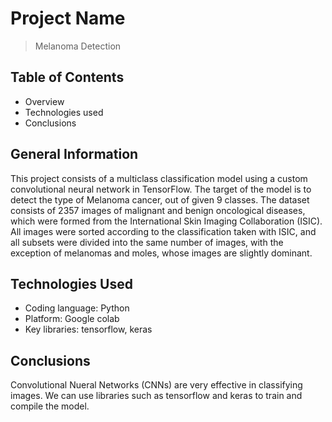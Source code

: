 # Project Name
> Melanoma Detection

## Table of Contents
* Overview
* Technologies used
* Conclusions

## General Information
This project consists of a multiclass classification model using a custom convolutional neural network in TensorFlow. The target of the model is to detect the type of Melanoma cancer, out of given 9 classes.
The dataset consists of 2357 images of malignant and benign oncological diseases, which were formed from the International Skin Imaging Collaboration (ISIC). All images were sorted according to the classification taken with ISIC, and all subsets were divided into the same number of images, with the exception of melanomas and moles, whose images are slightly dominant.

## Technologies Used
- Coding language: Python
- Platform: Google colab
- Key libraries: tensorflow, keras

## Conclusions
Convolutional Nueral Networks (CNNs) are very effective in classifying images. We can use libraries such as tensorflow and keras to train and compile the model.
